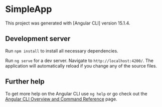 # SimpleApp

This project was generated with [Angular CLI] version 15.1.4. 

## Development server

Run `npm install` to install all necessary dependencies.

Run `ng serve` for a dev server. Navigate to `http://localhost:4200/`. The application will automatically reload if you change any of the source files.

## Further help

To get more help on the Angular CLI use `ng help` or go check out the [Angular CLI Overview and Command Reference](https://angular.io/cli) page.
